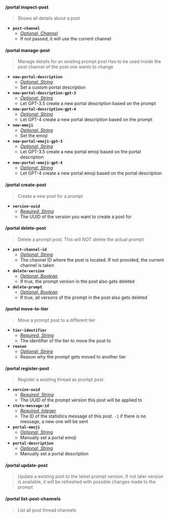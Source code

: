 #### /portal inspect-post
> Shows all details about a post
- **`post-channel`**
  - *[Optional, Channel](proompter-documentation/guides/Quickstart/Slash%20Commands.md####Channel)*
  - If not passed, it will use the current channel

#### /portal manage-post
> Manage details for an existing prompt post
> Has to be used inside the post channel of the post one wants to change
- **`new-portal-description`**
  - *[Optional, String](proompter-documentation/guides/Quickstart/Slash%20Commands.md####String)*
  - Set a custom portal description
- **`new-portal-description-gpt-3`**
  - *[Optional, String](proompter-documentation/guides/Quickstart/Slash%20Commands.md####String)*
  - Let GPT-3.5 create a new portal description based on the prompt
- **`new-portal-description-gpt-4`**
  - *[Optional, String](proompter-documentation/guides/Quickstart/Slash%20Commands.md####String)*
  - Let GPT-4 create a new portal description based on the prompt
- **`new-emoji`**
  - *[Optional, String](proompter-documentation/guides/Quickstart/Slash%20Commands.md####String)*
  - Set the emoji
- **`new-portal-emoji-gpt-3`**
  - *[Optional, String](proompter-documentation/guides/Quickstart/Slash%20Commands.md####String)*
  - Let GPT-3.5 create a new portal emoji based on the portal description
- **`new-portal-emoji-gpt-4`**
  - *[Optional, String](proompter-documentation/guides/Quickstart/Slash%20Commands.md####String)*
  - Let GPT-4 create a new portal emoji based on the portal description

#### /portal create-post
> Create a new post for a prompt
- **`version-uuid`**
  - *[Required, String](proompter-documentation/guides/Quickstart/Slash%20Commands.md####String)*
  - The UUID of the version you want to create a post for

#### /portal delete-post
> Delete a prompt post. This will NOT delete the actual prompt
- **`post-channel-id`**
  - *[Optional, String](proompter-documentation/guides/Quickstart/Slash%20Commands.md####String)*
  - The channel ID where the post is located. If not provided, the current channel is taken
- **`delete-version`**
  - *[Optional, Boolean](proompter-documentation/guides/Quickstart/Slash%20Commands.md####Boolean)*
  - If true, the prompt version in the post also gets deleted
- **`delete-prompt`**
  - *[Optional, Boolean](proompter-documentation/guides/Quickstart/Slash%20Commands.md####Boolean)*
  - If true, all versons of the prompt in the post also gets deleted

#### /portal move-to-tier
> Move a prompt post to a different tier
- **`tier-identifier`**
  - *[Required, String](proompter-documentation/guides/Quickstart/Slash%20Commands.md####String)*
  - The identifier of the tier to move the post to
- **`reason`**
  - *[Optional, String](proompter-documentation/guides/Quickstart/Slash%20Commands.md####String)*
  - Reason why the prompt gets moved to another tier

#### /portal register-post
> Register a existing thread as prompt post
- **`version-uuid`**
  - *[Required, String](proompter-documentation/guides/Quickstart/Slash%20Commands.md####String)*
  - The UUID of the prompt version this post will be applied to
- **`stats-message-id`**
  - *[Required, Integer](proompter-documentation/guides/Quickstart/Slash%20Commands.md####Integer)*
  - The ID of the statistics message of this post. `-1` if there is no message, a new one will be sent
- **`portal-emoji`**
  - *[Optional, String](proompter-documentation/guides/Quickstart/Slash%20Commands.md####String)*
  - Manually set a portal emoji
- **`portal-description`**
  - *[Optional, String](proompter-documentation/guides/Quickstart/Slash%20Commands.md####String)*
  - Manually set a portal description

#### /portal update-post
> Update a existing post to the latest prompt version. If not later version is available, it will be refreshed with possible changes made to the prompt

#### /portal list-post-channels
> List all post thread channels
